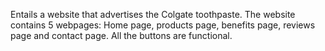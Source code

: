 Entails a website that advertises the Colgate toothpaste.
The website contains 5 webpages:
Home page, products page, benefits page, reviews page and contact page.
All the buttons are functional.

